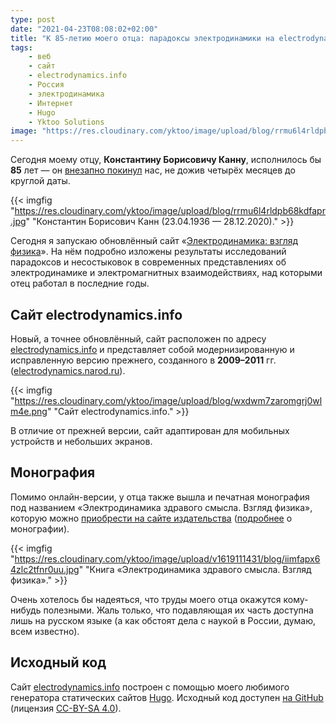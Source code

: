 ```yaml
---
type: post
date: "2021-04-23T08:08:02+02:00"
title: "К 85-летию моего отца: парадоксы электродинамики на electrodynamics.info"
tags:
    - веб
    - сайт
    - electrodynamics.info
    - Россия
    - электродинамика
    - Интернет
    - Hugo
    - Yktoo Solutions
image: "https://res.cloudinary.com/yktoo/image/upload/blog/rrmu6l4rldpb68kdfapr.jpg"
---
```


Сегодня моему отцу, **Константину Борисовичу Канну**, исполнилось бы **85** лет — он [внезапно покинул](0764) нас, не дожив четырёх месяцев до круглой даты.

{{< imgfig "https://res.cloudinary.com/yktoo/image/upload/blog/rrmu6l4rldpb68kdfapr.jpg" "Константин Борисович Канн (23.04.1936 — 28.12.2020)." >}}

Сегодня я запускаю обновлённый сайт «[Электродинамика: взгляд физика](https://electrodynamics.info)». На нём подробно изложены результаты исследований парадоксов и несостыковок в современных представлениях об электродинамике и электромагнитных взаимодействиях, над которыми отец работал в последние годы.

<!--more-->

## Сайт electrodynamics.info

Новый, а точнее обновлённый, сайт расположен по адресу [electrodynamics.info](https://electrodynamics.info) и представляет собой модернизированную и исправленную версию прежнего, созданного в **2009–2011** гг. (<u>electrodynamics.narod.ru</u>).

{{< imgfig "https://res.cloudinary.com/yktoo/image/upload/blog/wxdwm7zaromgrj0wlm4e.png" "Сайт electrodynamics.info." >}}

В отличие от прежней версии, сайт адаптирован для мобильных устройств и небольших экранов.

## Монография

Помимо онлайн-версии, у отца также вышла и печатная монография под названием «Электродинамика здравого смысла. Взгляд физика», которую можно [приобрести на сайте издательства](https://www.lap-publishing.com/catalog/details/store/gb/book/978-3-659-19570-9/%D0%AD%D0%BB%D0%B5%D0%BA%D1%82%D1%80%D0%BE%D0%B4%D0%B8%D0%BD%D0%B0%D0%BC%D0%B8%D0%BA%D0%B0-%D0%B7%D0%B4%D1%80%D0%B0%D0%B2%D0%BE%D0%B3%D0%BE-%D1%81%D0%BC%D1%8B%D1%81%D0%BB%D0%B0) ([подробнее](https://electrodynamics.info/resources/) о монографии).

{{< imgfig "https://res.cloudinary.com/yktoo/image/upload/v1619111431/blog/iimfapx64zlc2tfnr0uu.jpg" "Книга «Электродинамика здравого смысла. Взгляд физика»." >}}

Очень хотелось бы надеяться, что труды моего отца окажутся кому-нибудь полезными. Жаль только, что подавляющая их часть доступна лишь на русском языке (а как обстоят дела с наукой в России, думаю, всем известно).

## Исходный код

Сайт [electrodynamics.info](https://electrodynamics.info) построен с помощью моего любимого генератора статических сайтов [Hugo](https://gohugo.io/). Исходный код доступен [на GitHub](https://github.com/yktoo/electrodynamics) (лицензия [CC-BY-SA 4.0](https://creativecommons.org/licenses/by-sa/4.0/deed.ru)).
